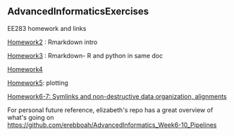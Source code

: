 ## AdvancedInformaticsExercises
EE283 homework and links

[Homework2](https://github.com/paulagardner/Rmarkdown) : Rmarkdown intro

[Homework3](https://github.com/paulagardner/Informatics-Week-3-homework) : Rmarkdown- R and python in same doc

[Homework4](https://github.com/paulagardner/InformaticsWeek4HW) 

[Homework5](https://github.com/paulagardner/InformaticsWeek5HW): plotting

[Homework6-7: Symlinks and non-destructive data organization, alignments](https://github.com/paulagardner/InformaticsWeek6HW)

For personal future reference, elizabeth's repo has a great overview of what's going on
https://github.com/erebboah/AdvancedInformatics_Week6-10_Pipelines
